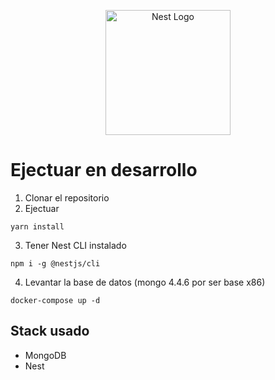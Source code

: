 <p align="center">
  <a href="http://nestjs.com/" target="blank"><img src="https://nestjs.com/img/logo-small.svg" width="200" alt="Nest Logo" /></a>
</p>

# Ejectuar en desarrollo

1. Clonar el repositorio
2. Ejectuar
```
yarn install
```
3. Tener Nest CLI instalado
```
npm i -g @nestjs/cli
```

4. Levantar la base de datos (mongo 4.4.6 por ser base x86)

```
docker-compose up -d
```

## Stack usado
* MongoDB
* Nest